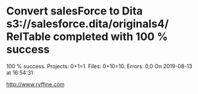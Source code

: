 # Convert salesForce to Dita s3://salesforce.dita/originals4/ RelTable completed with 100 % success

100 % success. Projects: 0+1=1.  Files: 0+10=10. Errors: 0,0  On 2019-08-13 at 16:54:31





http://www.ryffine.com

